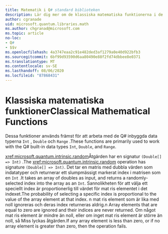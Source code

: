 ```yaml
---
title: Matematik i Q# standard biblioteken
description: Lär dig mer om de klassiska matematiska funktionerna i de Q# standard bibliotek som används med de inbyggda data typerna.
author: cgranade
uid: microsoft.quantum.libraries.math
ms.author: chgranad@microsoft.com
ms.topic: article
no-loc:
- Q#
- $$v
ms.openlocfilehash: 4a3747eaa2c91e482ded3af1279a0e40d922bfb3
ms.sourcegitcommit: 6bf99d93590d6aa80490e88f2fd74dbbee8e0371
ms.translationtype: MT
ms.contentlocale: sv-SE
ms.lasthandoff: 08/06/2020
ms.locfileid: "87868431"
---
```

# <a name="classical-mathematical-functions"></a><span data-ttu-id="b9621-103">Klassiska matematiska funktioner</span><span class="sxs-lookup"><span data-stu-id="b9621-103">Classical Mathematical Functions</span></span> #

<span data-ttu-id="b9621-104">Dessa funktioner används främst för att arbeta med de Q# inbyggda data typerna `Int` , `Double` och `Range` .</span><span class="sxs-lookup"><span data-stu-id="b9621-104">These functions are primarily used to work with the Q# built-in data types `Int`, `Double`, and `Range`.</span></span>

<span data-ttu-id="b9621-105"><xref:microsoft.quantum.intrinsic.random>Åtgärden har en signatur `(Double[] => Int)` .</span><span class="sxs-lookup"><span data-stu-id="b9621-105">The <xref:microsoft.quantum.intrinsic.random> operation has signature `(Double[] => Int)`.</span></span>
<span data-ttu-id="b9621-106">Det tar en matris med dubbla värden som indatatyper och returnerar ett slumpmässigt markerat index i matrisen som en `Int` .</span><span class="sxs-lookup"><span data-stu-id="b9621-106">It takes an array of doubles as input, and returns a randomly-selected index into the array as an `Int`.</span></span>
<span data-ttu-id="b9621-107">Sannolikheten för att välja ett speciellt index är proportionerlig till värdet för mat ris elementet i det indexet.</span><span class="sxs-lookup"><span data-stu-id="b9621-107">The probability of selecting a specific index is proportional to the value of the array element at that index.</span></span> <span data-ttu-id="b9621-108">n mat ris element som är lika med noll ignoreras och deras index returneras aldrig.</span><span class="sxs-lookup"><span data-stu-id="b9621-108">n Array elements that are equal to zero are ignored and their indices are never returned.</span></span>
<span data-ttu-id="b9621-109">Om något mat ris element är mindre än noll, eller om inget mat ris element är större än noll, så Miss lyckas åtgärden.</span><span class="sxs-lookup"><span data-stu-id="b9621-109">If any array element is less than zero, or if no array element is greater than zero, then the operation fails.</span></span>
